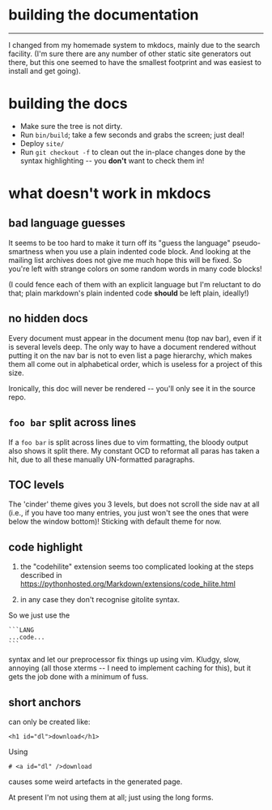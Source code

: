 # building the documentation

----

I changed from my homemade system to mkdocs, mainly due to the search
facility.  (I'm sure there are any number of other static site generators out
there, but this one seemed to have the smallest footprint and was easiest to
install and get going).

# building the docs

*   Make sure the tree is not dirty.
*   Run `bin/build`; take a few seconds and grabs the screen; just deal!
*   Deploy `site/`
*   Run `git checkout -f` to clean out the in-place changes done by the
    syntax highlighting -- you **don't** want to check them in!

# what doesn't work in mkdocs

## bad language guesses

It seems to be too hard to make it turn off its "guess the language"
pseudo-smartness when you use a plain indented code block.  And looking at the
mailing list archives does not give me much hope this will be fixed.  So
you're left with strange colors on some random words in many code blocks!

(I could fence each of them with an explicit language but I'm reluctant to do
that; plain markdown's plain indented code **should** be left plain, ideally!)

## no hidden docs

Every document must appear in the document menu (top nav bar), even if it is
several levels deep.  The only way to have a document rendered without putting
it on the nav bar is not to even list a page hierarchy, which makes them all
come out in alphabetical order, which is useless for a project of this size.

Ironically, this doc will never be rendered -- you'll only see it in the
source repo.

## `foo bar` split across lines

If a `foo bar` is split across lines due to vim formatting, the bloody output
also shows it split there.  My constant OCD to reformat all paras has taken a
hit, due to all these manually UN-formatted paragraphs.

## TOC levels

The 'cinder' theme gives you 3 levels, but does not scroll the side nav at
all (i.e., if you have too many entries, you just won't see the ones that were
below the window bottom)!  Sticking with default theme for now.

## code highlight

1.  the "codehilite" extension seems too complicated looking at the steps
    described in
    <https://pythonhosted.org/Markdown/extensions/code_hilite.html>

2.  in any case they don't recognise gitolite syntax.

So we just use the

    ```LANG
    ...code...
    ```

syntax and let our preprocessor fix things up using vim.  Kludgy, slow,
annoying (all those xterms -- I need to implement caching for this), but it
gets the job done with a minimum of fuss.

## short anchors

can only be created like:

    <h1 id="dl">download</h1>

Using

    # <a id="dl" />download

causes some weird artefacts in the generated page.

At present I'm not using them at all; just using the long forms.

<!--

# notes

from <https://pythonhosted.org/Markdown/extensions/admonition.html>

    rST suggests the following types, but you’re free to use whatever you
    want: attention, caution, danger, error, hint, important, note, tip,
    warning.


# vim: set ft=markdown:
-->
